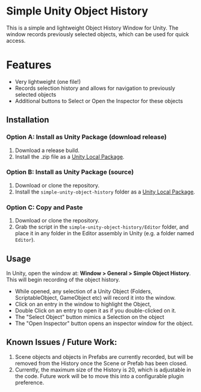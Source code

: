 # Simple Unity Object History

This is a simple and lightweight Object History Window for Unity. The window records previously selected objects, which can be used for quick access.

# Features

- Very lightweight (one file!)
- Records selection history and allows for navigation to previously selected objects
- Additional buttons to Select or Open the Inspector for these objects

## Installation

### Option A: Install as Unity Package (download release)
1. Download a release build.
2. Install the .zip file as a [Unity Local Package][unity-local-package].

### Option B: Install as Unity Package (source)
1. Download or clone the repository.
2. Install the `simple-unity-object-history` folder as a [Unity Local Package][unity-local-package].

### Option C: Copy and Paste
1. Download or clone the repository.
2. Grab the script in the `simple-unity-object-history/Editor` folder, and place it in any folder in the Editor assembly in Unity (e.g. a folder named `Editor`).

## Usage

In Unity, open the window at: **Window > General > Simple Object History**. This will begin recording of the object history.

- While opened, any selection of a Unity Object (Folders, ScriptableObject, GameObject etc) will record it into the window.
- Click on an entry in the window to highlight the Object, 
- Double Click on an entry to open it as if you double-clicked on it.
- The "Select Object" button mimics a Selection on the object
- The "Open Inspector" button opens an inspector window for the object.

## Known Issues / Future Work:

1. Scene objects and objects in Prefabs are currently recorded, but will be removed from the History once the Scene or Prefab has been closed.
2. Currently, the maximum size of the History is 20, which is adjustable in the code. Future work will be to move this into a configurable plugin preference.

[unity-local-package]: https://docs.unity3d.com/Manual/upm-ui-local.html
